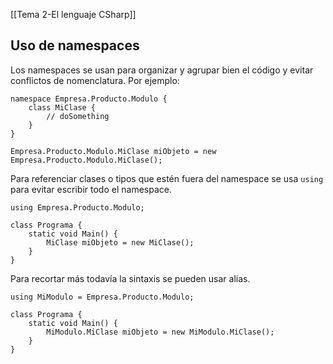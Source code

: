 [[Tema 2-El lenguaje CSharp]]

## Uso de namespaces
Los namespaces se usan para organizar y agrupar bien el código y evitar conflictos de nomenclatura. Por ejemplo:

```CSharp
namespace Empresa.Producto.Modulo {
    class MiClase {
        // doSomething
    }
}

Empresa.Producto.Modulo.MiClase miObjeto = new Empresa.Producto.Modulo.MiClase();
```

Para referenciar clases o tipos que estén fuera del namespace se usa `using` para evitar escribir todo el namespace. 

```CSharp
using Empresa.Producto.Modulo;

class Programa {
    static void Main() {
        MiClase miObjeto = new MiClase();
    }
}

```

Para recortar más todavía la sintaxis se pueden usar alias.

```CSharp
using MiModulo = Empresa.Producto.Modulo;

class Programa {
    static void Main() {
        MiModulo.MiClase miObjeto = new MiModulo.MiClase();
    }
}

```